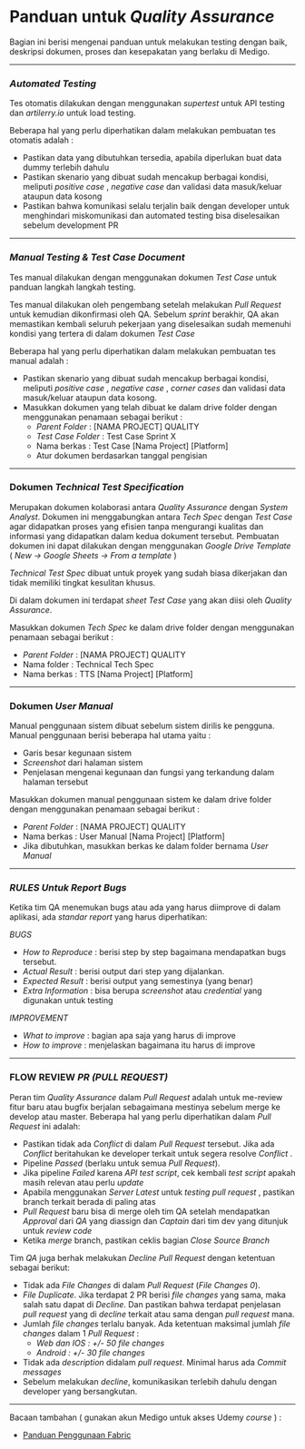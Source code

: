 # Panduan untuk *Quality Assurance*
Bagian ini berisi mengenai panduan untuk melakukan testing dengan baik, deskripsi dokumen, proses dan kesepakatan yang berlaku di Medigo.

---
### *Automated Testing*

Tes otomatis dilakukan dengan menggunakan *supertest* untuk API testing dan *artilerry.io* untuk load testing.

Beberapa hal yang perlu diperhatikan dalam melakukan pembuatan tes otomatis adalah :

- Pastikan data yang dibutuhkan tersedia, apabila diperlukan buat data dummy terlebih dahulu
- Pastikan skenario yang dibuat sudah mencakup berbagai kondisi, meliputi *positive case* , *negative case*  dan validasi data masuk/keluar ataupun data kosong
- Pastikan bahwa komunikasi selalu terjalin baik dengan developer untuk menghindari miskomunikasi dan automated testing bisa diselesaikan sebelum development PR

---
### *Manual Testing & Test Case Document*

Tes manual dilakukan dengan menggunakan dokumen *Test Case* untuk panduan langkah langkah testing. 

Tes manual dilakukan oleh pengembang setelah melakukan *Pull Request* untuk kemudian dikonfirmasi oleh QA. Sebelum *sprint* berakhir, QA akan memastikan kembali seluruh pekerjaan yang diselesaikan sudah memenuhi kondisi yang tertera di dalam dokumen *Test Case*

Beberapa hal yang perlu diperhatikan dalam melakukan pembuatan tes manual adalah :

- Pastikan skenario yang dibuat sudah mencakup berbagai kondisi, meliputi *positive case* , *negative case* , *corner cases* dan validasi data masuk/keluar ataupun data kosong.
- Masukkan dokumen yang telah dibuat ke dalam drive folder dengan menggunakan penamaan sebagai berikut : 
	- *Parent Folder* : [NAMA PROJECT] QUALITY
	- *Test Case Folder* : Test Case Sprint X
	- Nama berkas : Test Case [Nama Project] [Platform]
	- Atur dokumen berdasarkan tanggal pengisian

---
### Dokumen *Technical Test Specification*

Merupakan dokumen kolaborasi antara *Quality Assurance* dengan *System Analyst*. Dokumen ini menggabungkan antara *Tech Spec* dengan *Test Case* agar didapatkan proses yang efisien tanpa mengurangi kualitas dan informasi yang didapatkan dalam kedua dokument tersebut. Pembuatan dokumen ini dapat dilakukan dengan menggunakan *Google Drive Template* ( *New -> Google Sheets -> From a template* )

*Technical Test Spec* dibuat untuk proyek yang sudah biasa dikerjakan dan tidak memiliki tingkat kesulitan khusus.

Di dalam dokumen ini terdapat *sheet Test Case* yang akan diisi oleh *Quality Assurance*.

Masukkan dokumen *Tech Spec* ke dalam drive folder dengan menggunakan penamaan sebagai berikut :

- *Parent Folder* : [NAMA PROJECT] QUALITY
- Nama folder : Technical Tech Spec
- Nama berkas : TTS [Nama Project] [Platform]

---
### Dokumen *User Manual*

Manual penggunaan sistem dibuat sebelum sistem dirilis ke pengguna. Manual penggunaan berisi beberapa hal utama yaitu :

- Garis besar kegunaan sistem
- *Screenshot* dari halaman sistem
- Penjelasan mengenai kegunaan dan fungsi yang terkandung dalam halaman tersebut

Masukkan dokumen manual penggunaan sistem ke dalam drive folder dengan menggunakan penamaan sebagai berikut :

- *Parent Folder* : [NAMA PROJECT] QUALITY
- Nama berkas : User Manual [Nama Project] [Platform]
- Jika dibutuhkan, masukkan berkas ke dalam folder bernama *User Manual*

---

### *RULES Untuk Report Bugs*

Ketika tim QA menemukan bugs atau ada yang harus diimprove di dalam aplikasi, ada *standar report* yang harus diperhatikan: 

*BUGS*
- *How to Reproduce*	: berisi step by step bagaimana mendapatkan bugs tersebut.
- *Actual Result*	: berisi output dari step yang dijalankan.
- *Expected Result*	: berisi output yang semestinya (yang benar)
- *Extra Information*	: bisa berupa *screenshot* atau *credential* yang digunakan untuk testing

*IMPROVEMENT*
- *What to improve*	: bagian apa saja yang harus di improve
- *How to improve*	: menjelaskan bagaimana itu harus di improve

---
  
### FLOW REVIEW *PR (PULL REQUEST)* 

Peran tim *Quality Assurance* dalam *Pull Request* adalah untuk me-review fitur baru atau bugfix berjalan sebagaimana mestinya sebelum merge ke develop atau master. Beberapa hal yang perlu diperhatikan dalam *Pull Request* ini adalah:

- Pastikan tidak ada *Conflict* di dalam *Pull Request* tersebut. Jika ada *Conflict* beritahukan ke developer terkait untuk segera resolve *Conflict* . 
- Pipeline *Passed* (berlaku untuk semua *Pull Request*).
- Jika pipeline *Failed* karena *API test script*, cek kembali *test script* apakah masih relevan atau perlu *update*
- Apabila menggunakan *Server Latest* untuk *testing pull request* , pastikan branch terkait berada di paling atas
- *Pull Request* baru bisa di merge oleh tim QA setelah mendapatkan *Approval* dari *QA* yang diassign dan *Captain* dari tim dev yang ditunjuk untuk *review code*
- Ketika *merge* branch, pastikan ceklis bagian *Close Source Branch*

Tim *QA* juga berhak melakukan *Decline Pull Request* dengan ketentuan sebagai berikut:

- Tidak ada *File Changes* di dalam *Pull Request* (*File Changes 0*).
- *File Duplicate*. Jika terdapat 2 PR berisi *file changes* yang sama, maka salah satu dapat di *Decline*. Dan pastikan bahwa terdapat penjelasan *pull request* yang di *decline* terkait atau sama dengan *pull request* mana.
- Jumlah *file changes* terlalu banyak. Ada ketentuan maksimal jumlah *file changes* dalam 1 *Pull Request* :
	- *Web dan IOS : +/- 50 file changes*
	- *Android     : +/- 30 file changes*
- Tidak ada *description* didalam *pull request*. Minimal harus ada *Commit messages* 
- Sebelum melakukan *decline*, komunikasikan terlebih dahulu dengan developer yang bersangkutan. 


---

Bacaan tambahan ( gunakan akun Medigo untuk akses Udemy *course* ) :

- [Panduan Penggunaan Fabric](https://github.com/medigoid/tech-handbook/blob/develop/fabric-guide.md)
